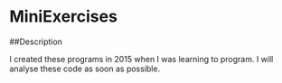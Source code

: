 # MiniExercises

##Description

I created these programs in 2015 when I was learning to program. I will analyse these code as soon as possible.
